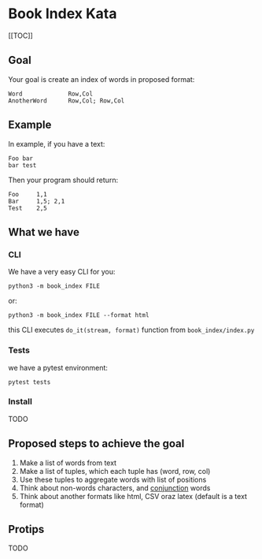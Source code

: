 # Book Index Kata

[[TOC]]

## Goal

Your goal is create an index of words in proposed format:

```
Word             Row,Col
AnotherWord      Row,Col; Row,Col
```

## Example

In example, if you have a text:

```
Foo bar
bar test
```

Then your program should return:

```
Foo     1,1
Bar     1,5; 2,1
Test    2,5
```

## What we have

### CLI

We have a very easy CLI for you:

```
python3 -m book_index FILE
```

or:

```
python3 -m book_index FILE --format html
```

this CLI executes `do_it(stream, format)` function from `book_index/index.py`

### Tests

we have a pytest environment:

```
pytest tests
```

### Install

TODO

## Proposed steps to achieve the goal

1. Make a list of words from text
2. Make a list of tuples, which each tuple has (word, row, col)
3. Use these tuples to aggregate words with list of positions
4. Think about non-words characters, and [conjunction](https://en.wikipedia.org/wiki/Conjunction_%28grammar%29) words
5. Think about another formats like html, CSV oraz latex (default is a text format)

## Protips

TODO
